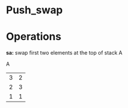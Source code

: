 # Push_swap

# Operations

**sa:** swap first two elements at the top of stack A
<table>
      <tr>  A  </tr>
      <tr> <td>3</td> <td>2</td> </tr>
      <tr> <td>2</td> <td>3</td> </tr>
      <tr> <td>1</td> <td>1</td> </tr>
</table>
